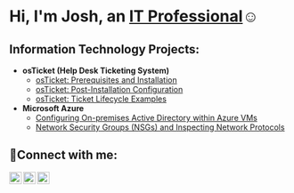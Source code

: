 <h1>Hi, I'm Josh, an <a href="https://linkedin.com/in/joy-townsend24">IT Professional</a>☺</h1>

<h2> Information Technology Projects:</h2>

- <b>osTicket (Help Desk Ticketing System)</b>
  - [osTicket: Prerequisites and Installation](https://github.com/jtowns14/osticket-prereqs)
  - [osTicket: Post-Installation Configuration](https://github.com/jtowns14/post-install-config)
  - [osTicket: Ticket Lifecycle Examples](https://github.com/jtowns14/ticket-lifecycle)
- <b>Microsoft Azure</b>
  - [Configuring On-premises Active Directory within Azure VMs](https://github.com/jtowns14/configure-ad)
  - [Network Security Groups (NSGs) and Inspecting Network Protocols](https://github.com/jtowns14/azure-network-protocols)

<h2>🤳Connect with me:</h2>

[<img align="left" alt="Josh | Twitter" width="22px" src="https://cdn.jsdelivr.net/npm/simple-icons@v3/icons/twitter.svg" />][twitter]
[<img align="left" alt="Josh | LinkedIn" width="22px" src="https://cdn.jsdelivr.net/npm/simple-icons@v3/icons/linkedin.svg" />][linkedin]
[<img align="left" alt="Josh | Instagram" width="22px" src="https://cdn.jsdelivr.net/npm/simple-icons@v3/icons/instagram.svg" />][instagram]

[twitter]: https://twitter.com/Josh
[instagram]: https://www.instagram.com/Josh
[linkedin]: https://linkedin.com/in/Josh
